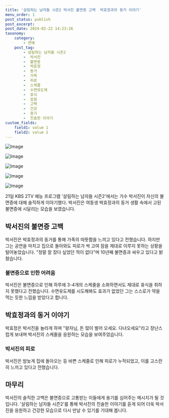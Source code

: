 ```yaml
---
title: '살림하는 남자들 시즌2 박서진 불면증 고백  박효정과의 동거 이야기'
menu_order: 1
post_status: publish
post_excerpt: 
post_date: 2024-02-22 14:23:26
taxonomy:
    category:
        - 연예
    post_tag:
        - 살림하는 남자들 시즌2
        -  박서진
        -  불면증
        -  박효정
        -  동거
        -  가족
        -  피로
        -  스케줄
        -  수면유도제
        -  휴식
        -  응원
        -  고백
        -  건강
        -  용기
        -  진솔한 이야기
custom_fields:
    field1: value 1
    field2: value 2
---
```


![Image](https://ssl.pstatic.net/mimgnews/image/213/2024/02/21/0001287092_001_20240221215901263.jpg?type=w540)

![Image](https://mimgnews.pstatic.net/image/213/2024/02/21/0001287092_002_20240221215901371.jpg?type=w540)

![Image](https://ssl.pstatic.net/mimgnews/image/213/2024/02/21/0001287092_003_20240221215901497.jpg?type=w540)

![Image](https://mimgnews.pstatic.net/image/213/2024/02/21/0001287092_004_20240221215901611.jpg?type=w540)

![Image](https://ssl.pstatic.net/mimgnews/image/213/2024/02/21/0001287092_005_20240221215902057.jpg?type=w540)

21일 KBS 2TV 예능 프로그램 '살림하는 남자들 시즌2'에서는 가수 박서진이 자신의 불면증에 대해 솔직하게 이야기했다. 박서진은 여동생 박효정과의 동거 생활 속에서 고된 불면증에 시달리는 모습을 보였습니다.
## 박서진의 불면증 고백
박서진은 박효정과의 동거를 통해 가족의 따뜻함을 느끼고 있다고 전했습니다. 하지만 그는 공연을 마치고 집으로 돌아와도 피로가 싹 고여 잠을 제대로 이루지 못하는 상황을 털어놓았습니다. "정말 잘 잤다 싶었던 적이 없다"며 10년째 불면증과 싸우고 있다고 밝혔습니다.
### 불면증으로 인한 어려움
박서진은 불면증으로 인해 하루에 3-4개의 스케줄을 소화하면서도 제대로 휴식을 취하지 못했다고 전했습니다. 수면유도제를 시도해봐도 효과가 없었던 그는 스스로가 약을 먹는 듯한 느낌을 받았다고 합니다.
## 박효정과의 동거 이야기
박효정은 박서진을 놀라게 하며 "왕자님, 돈 많이 벌어 오세요. 다녀오세요"라고 장난스럽게 보내며 박서진의 스케줄을 응원하는 모습을 보여주었습니다.
### 박서진의 피로
박서진은 밤늦게 집에 돌아오는 등 바쁜 스케줄로 인해 피로가 누적되었고, 이를 고스란히 느끼고 있다고 전했습니다. 
## 마무리
박서진의 솔직한 고백은 불면증으로 고통받는 이들에게 용기를 심어주는 메시지가 될 것입니다. '살림하는 남자들 시즌2'를 통해 박서진의 진솔한 이야기를 듣게 되어 더욱 박서진을 응원하고 건강한 모습으로 다시 만날 수 있기를 기대해 봅니다.
